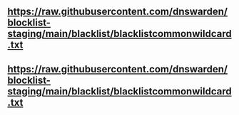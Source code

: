 ## https://raw.githubusercontent.com/dnswarden/blocklist-staging/main/blacklist/blacklistcommonwildcard.txt
## https://raw.githubusercontent.com/dnswarden/blocklist-staging/main/blacklist/blacklistcommonwildcard.txt
